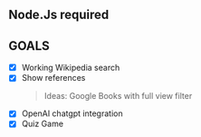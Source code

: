 ## Node.Js required

## GOALS

- [x] Working Wikipedia search 
- [x] Show references
   >Ideas: Google Books with full view filter
- [x] OpenAI chatgpt integration
- [x] Quiz Game
